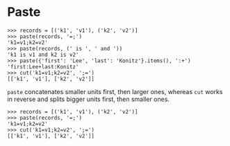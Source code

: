 # Paste

```python3
>>> records = [('k1', 'v1'), ('k2', 'v2')]
>>> paste(records, '=;')
'k1=v1;k2=v2'
>>> paste(records, (' is ', ' and '))
'k1 is v1 and k2 is v2'
>>> paste({'first': 'Lee', 'last': 'Konitz'}.items(), ':+')
'first:Lee+last:Konitz'
>>> cut('k1=v1;k2=v2', ';=')
[['k1', 'v1'], ['k2', 'v2']]
```

`paste` concatenates smaller units first, then larger ones, whereas
`cut` works in reverse and splits bigger units first, then smaller ones.

```python3
>>> records = [('k1', 'v1'), ('k2', 'v2')]
>>> paste(records, '=;')
'k1=v1;k2=v2'
>>> cut('k1=v1;k2=v2', ';=')
[['k1', 'v1'], ['k2', 'v2']]
```

